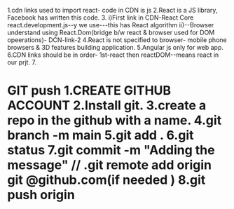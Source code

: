 1.cdn links used to import react- code in CDN is js
2.React is a JS library, Facebook has written this code.
3. i)First link in CDN-React Core react.development.js--y we use---this has React algorithm
   ii)--Browser understand using React.Dom(bridge b/w react & browser used for DOM opeerations)- DCN-link-2
4.React is not specified to browser- mobile phone browsers & 3D features building application.
5.Angular js only for web app.
6.CDN links should be in order- 1st-react then reactDOM--means react in our prjt.
7.


GIT push
1.CREATE GITHUB ACCOUNT
2.Install git.
3.create a repo in the github with a name.
4.git branch -m main
5.git add .
6.git status
7.git commit -m "Adding the message" // 
.git remote add origin git @github.com(if needed )
8.git push origin 
=====